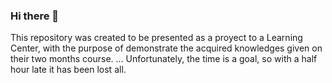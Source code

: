 ### Hi there 👋
This repository was created to be presented as a proyect to a Learning Center, with the purpose of demonstrate the acquired knowledges given on their two months course. ... Unfortunately, the time is a goal, so with a half hour late it has been lost all.


<!--
**Shulliks/Shulliks** is a ✨ _special_ ✨ repository because its `README.md` (this file) appears on your GitHub profile.

Here are some ideas to get you started:

- 🔭 I’m currently working on ...
- 🌱 I’m currently learning ...
- 👯 I’m looking to collaborate on ...
- 🤔 I’m looking for help with ...
- 💬 Ask me about ...
- 📫 How to reach me: ...
- 😄 Pronouns: ...
- ⚡ Fun fact: ...
-->
